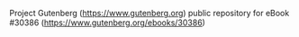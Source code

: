 Project Gutenberg (https://www.gutenberg.org) public repository for eBook #30386 (https://www.gutenberg.org/ebooks/30386)
